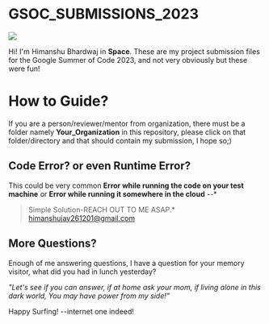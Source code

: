# GSOC_SUBMISSIONS_2023

![](https://blogger.googleusercontent.com/img/b/R29vZ2xl/AVvXsEhwf8i0YqOeqiyTVW871fGIMWSWRrFnjpLX_0ng1AeKyqAW9gMhsJIv4P-Wqy4Sl0YRMPi14Pw8455XiJigo9gQlPGKfvC8OXRpA9ufCPLn3k2rZMq1rV8EzcU-kbNr364SJbBgQgtCVY-Kcs4Yz37EgrWK60o_uYmF3_h9W5mfhMWzAcHCXyarT8Z2/w307-h307/image2.png)

Hi! I'm Himanshu Bhardwaj in **Space**. These are my project submission files for the Google Summer of Code 2023, and not very obviously but these were fun!


# How to Guide?

If you are a person/reviewer/mentor from organization, there must be a folder namely  **Your_Organization** in this repository, please click on that folder/directory and that should contain my submission, I hope so;)

## Code Error? or even Runtime Error?

This could be very common **Error while running the code on your test machine** or **Error while running it somewhere in the cloud** --*

> Simple Solution-REACH OUT TO ME ASAP.*
> himanshujay261201@gmail.com

## More Questions?
Enough of me answering questions, I have a question for your memory visitor, what did you had in lunch yesterday?

*"Let's see if you can answer, if at home ask your mom, if living alone in this dark world, You may have power from my side!"*

Happy Surfing! --internet one indeed!
